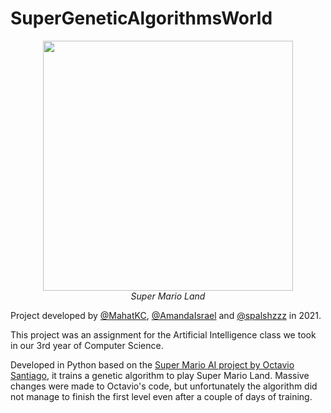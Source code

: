 # SuperGeneticAlgorithmsWorld
 
<p align="center">
  <img src="https://miro.medium.com/max/478/1*LUPEQHsSrWhTGmSkTbBxjw.gif" width="400"/><br>
  <span><i>Super Mario Land</i></span>
</p>
 
Project developed by  [@MahatKC](https://www.github.com/MahatKC), [@AmandaIsrael](https://www.github.com/AmandaIsrael) and [@spalshzzz](https://github.com/spalshzzz) in 2021.

This project was an assignment for the Artificial Intelligence class we took in our 3rd year of Computer Science.

Developed in Python based on the [Super Mario AI project by Octavio Santiago](https://github.com/octavio-santiago/Super-Mario-Land-AI), it trains a genetic algorithm to play Super Mario Land. Massive changes were made to Octavio's code, but unfortunately the algorithm did not manage to finish the first level even after a couple of days of training.

